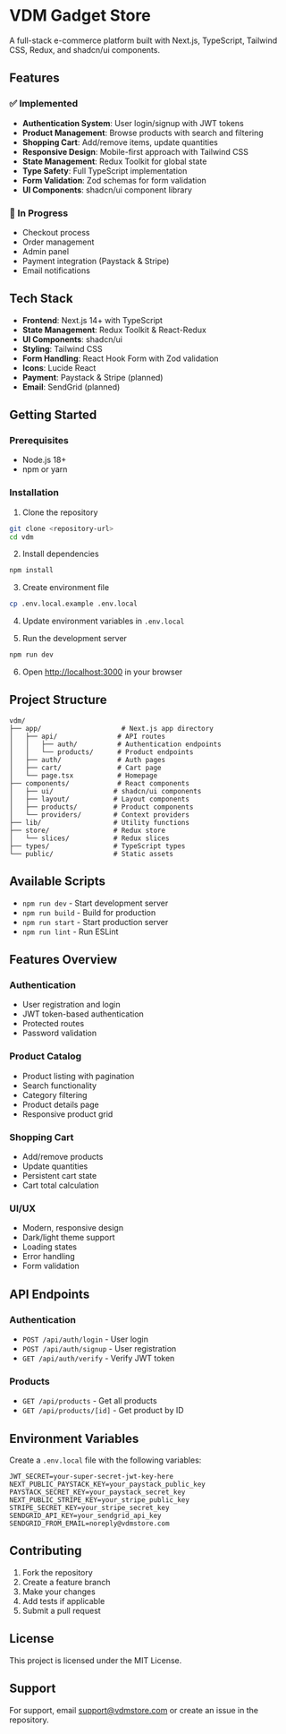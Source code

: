 # VDM Gadget Store

A full-stack e-commerce platform built with Next.js, TypeScript, Tailwind CSS, Redux, and shadcn/ui components.

## Features

### ✅ Implemented

- **Authentication System**: User login/signup with JWT tokens
- **Product Management**: Browse products with search and filtering
- **Shopping Cart**: Add/remove items, update quantities
- **Responsive Design**: Mobile-first approach with Tailwind CSS
- **State Management**: Redux Toolkit for global state
- **Type Safety**: Full TypeScript implementation
- **Form Validation**: Zod schemas for form validation
- **UI Components**: shadcn/ui component library

### 🚧 In Progress

- Checkout process
- Order management
- Admin panel
- Payment integration (Paystack & Stripe)
- Email notifications

## Tech Stack

- **Frontend**: Next.js 14+ with TypeScript
- **State Management**: Redux Toolkit & React-Redux
- **UI Components**: shadcn/ui
- **Styling**: Tailwind CSS
- **Form Handling**: React Hook Form with Zod validation
- **Icons**: Lucide React
- **Payment**: Paystack & Stripe (planned)
- **Email**: SendGrid (planned)

## Getting Started

### Prerequisites

- Node.js 18+
- npm or yarn

### Installation

1. Clone the repository

```bash
git clone <repository-url>
cd vdm
```

2. Install dependencies

```bash
npm install
```

3. Create environment file

```bash
cp .env.local.example .env.local
```

4. Update environment variables in `.env.local`

5. Run the development server

```bash
npm run dev
```

6. Open [http://localhost:3000](http://localhost:3000) in your browser

## Project Structure

```
vdm/
├── app/                    # Next.js app directory
│   ├── api/               # API routes
│   │   ├── auth/          # Authentication endpoints
│   │   └── products/      # Product endpoints
│   ├── auth/              # Auth pages
│   ├── cart/              # Cart page
│   └── page.tsx           # Homepage
├── components/            # React components
│   ├── ui/               # shadcn/ui components
│   ├── layout/           # Layout components
│   ├── products/         # Product components
│   └── providers/        # Context providers
├── lib/                  # Utility functions
├── store/                # Redux store
│   └── slices/           # Redux slices
├── types/                # TypeScript types
└── public/               # Static assets
```

## Available Scripts

- `npm run dev` - Start development server
- `npm run build` - Build for production
- `npm run start` - Start production server
- `npm run lint` - Run ESLint

## Features Overview

### Authentication

- User registration and login
- JWT token-based authentication
- Protected routes
- Password validation

### Product Catalog

- Product listing with pagination
- Search functionality
- Category filtering
- Product details page
- Responsive product grid

### Shopping Cart

- Add/remove products
- Update quantities
- Persistent cart state
- Cart total calculation

### UI/UX

- Modern, responsive design
- Dark/light theme support
- Loading states
- Error handling
- Form validation

## API Endpoints

### Authentication

- `POST /api/auth/login` - User login
- `POST /api/auth/signup` - User registration
- `GET /api/auth/verify` - Verify JWT token

### Products

- `GET /api/products` - Get all products
- `GET /api/products/[id]` - Get product by ID

## Environment Variables

Create a `.env.local` file with the following variables:

```env
JWT_SECRET=your-super-secret-jwt-key-here
NEXT_PUBLIC_PAYSTACK_KEY=your_paystack_public_key
PAYSTACK_SECRET_KEY=your_paystack_secret_key
NEXT_PUBLIC_STRIPE_KEY=your_stripe_public_key
STRIPE_SECRET_KEY=your_stripe_secret_key
SENDGRID_API_KEY=your_sendgrid_api_key
SENDGRID_FROM_EMAIL=noreply@vdmstore.com
```

## Contributing

1. Fork the repository
2. Create a feature branch
3. Make your changes
4. Add tests if applicable
5. Submit a pull request

## License

This project is licensed under the MIT License.

## Support

For support, email support@vdmstore.com or create an issue in the repository.
